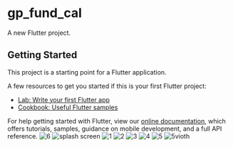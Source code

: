# gp_fund_cal

A new Flutter project.

## Getting Started

This project is a starting point for a Flutter application.

A few resources to get you started if this is your first Flutter project:

- [Lab: Write your first Flutter app](https://flutter.dev/docs/get-started/codelab)
- [Cookbook: Useful Flutter samples](https://flutter.dev/docs/cookbook)

For help getting started with Flutter, view our
[online documentation](https://flutter.dev/docs), which offers tutorials,
samples, guidance on mobile development, and a full API reference.
![6](https://user-images.githubusercontent.com/91015945/143479883-f7bd394a-be51-4194-965d-2b8b9be73993.png)
![splash screen](https://user-images.githubusercontent.com/91015945/143479887-0ed4ce00-42c0-43f2-94b1-d12a21ba7f67.png)
![1](https://user-images.githubusercontent.com/91015945/143479888-4f234e1e-9c16-427a-9677-758f2f877d33.png)
![2](https://user-images.githubusercontent.com/91015945/143479890-da1f1488-26a0-4705-8ac9-d4092b6258d2.png)
![3](https://user-images.githubusercontent.com/91015945/143479895-2ee39813-6846-481e-a8c1-a63d9b617253.png)
![4](https://user-images.githubusercontent.com/91015945/143479900-a4d35dda-9d64-435b-a178-ecd84b8a64c7.png)
![5](https://user-images.githubusercontent.com/91015945/143479903-1fa0b9eb-5689-4bf2-a036-98e06b7bed99.png)
![5vioth](https://user-images.githubusercontent.com/91015945/143479922-69f1562f-9f4a-4509-989a-536701d7ceb5.gif)

